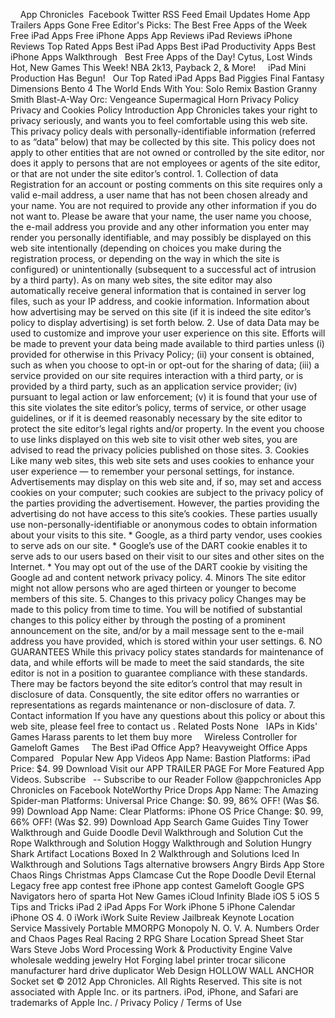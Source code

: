     App Chronicles  Facebook Twitter RSS Feed Email Updates Home App Trailers Apps Gone Free Editor's Picks: The Best Free Apps of the Week Free iPad Apps Free iPhone Apps App Reviews iPad Reviews iPhone Reviews Top Rated Apps Best iPad Apps Best iPad Productivity Apps Best iPhone Apps Walkthrough   Best Free Apps of the Day! Cytus, Lost Winds   Hot, New Games This Week! NBA 2k13, Payback 2, & More!     iPad Mini Production Has Begun!   Our Top Rated iPad Apps Bad Piggies Final Fantasy Dimensions Bento 4 The World Ends With You: Solo Remix Bastion Granny Smith Blast-A-Way Orc: Vengeance Supermagical Horn Privacy Policy Privacy and Cookies Policy Introduction App Chronicles takes your right to privacy seriously, and wants you to feel comfortable using this web site. This privacy policy deals with personally-identifiable information (referred to as “data” below) that may be collected by this site. This policy does not apply to other entities that are not owned or controlled by the site editor, nor does it apply to persons that are not employees or agents of the site editor, or that are not under the site editor’s control. 1. Collection of data Registration for an account or posting comments on this site requires only a valid e-mail address, a user name that has not been chosen already and your name. You are not required to provide any other information if you do not want to. Please be aware that your name, the user name you choose, the e-mail address you provide and any other information you enter may render you personally identifiable, and may possibly be displayed on this web site intentionally (depending on choices you make during the registration process, or depending on the way in which the site is configured) or unintentionally (subsequent to a successful act of intrusion by a third party). As on many web sites, the site editor may also automatically receive general information that is contained in server log files, such as your IP address, and cookie information. Information about how advertising may be served on this site (if it is indeed the site editor’s policy to display advertising) is set forth below. 2. Use of data Data may be used to customize and improve your user experience on this site. Efforts will be made to prevent your data being made available to third parties unless (i) provided for otherwise in this Privacy Policy; (ii) your consent is obtained, such as when you choose to opt-in or opt-out for the sharing of data; (iii) a service provided on our site requires interaction with a third party, or is provided by a third party, such as an application service provider; (iv) pursuant to legal action or law enforcement; (v) it is found that your use of this site violates the site editor’s policy, terms of service, or other usage guidelines, or if it is deemed reasonably necessary by the site editor to protect the site editor’s legal rights and/or property. In the event you choose to use links displayed on this web site to visit other web sites, you are advised to read the privacy policies published on those sites. 3. Cookies Like many web sites, this web site sets and uses cookies to enhance your user experience — to remember your personal settings, for instance. Advertisements may display on this web site and, if so, may set and access cookies on your computer; such cookies are subject to the privacy policy of the parties providing the advertisement. However, the parties providing the advertising do not have access to this site’s cookies. These parties usually use non-personally-identifiable or anonymous codes to obtain information about your visits to this site. \* Google, as a third party vendor, uses cookies to serve ads on our site. \* Google’s use of the DART cookie enables it to serve ads to our users based on their visit to our sites and other sites on the Internet. \* You may opt out of the use of the DART cookie by visiting the Google ad and content network privacy policy. 4. Minors The site editor might not allow persons who are aged thirteen or younger to become members of this site. 5. Changes to this privacy policy Changes may be made to this policy from time to time. You will be notified of substantial changes to this policy either by through the posting of a prominent announcement on the site, and/or by a mail message sent to the e-mail address you have provided, which is stored within your user settings. 6. NO GUARANTEES While this privacy policy states standards for maintenance of data, and while efforts will be made to meet the said standards, the site editor is not in a position to guarantee compliance with these standards. There may be factors beyond the site editor’s control that may result in disclosure of data. Consquently, the site editor offers no warranties or representations as regards maintenance or non-disclosure of data. 7. Contact information If you have any questions about this policy or about this web site, please feel free to contact us . Related Posts None   IAPs in Kids' Games Harass parents to let them buy more     Wireless Controller for Gameloft Games     The Best iPad Office App? Heavyweight Office Apps Compared   Popular New App Videos App Name: Bastion Platforms: iPad Price: $4. 99 Download Visit our APP TRAILER PAGE For More Featured App Videos. Subscribe   -- Subscribe to our Reader Follow @appchronicles App Chronicles on Facebook NoteWorthy Price Drops App Name: The Amazing Spider-man Platforms: Universal Price Change: $0. 99, 86% OFF! (Was $6. 99) Download App Name: Clear Platforms: iPhone OS Price Change: $0. 99, 66% OFF! (Was $2. 99) Download App Search Game Guides Tiny Tower Walkthrough and Guide Doodle Devil Walkthrough and Solution Cut the Rope Walkthrough and Solution Hoggy Walkthrough and Solution Hungry Shark Artifact Locations Boxed In 2 Walkthrough and Solutions Iced In Walkthrough and Solutions Tags alternative browsers Angry Birds App Store Chaos Rings Christmas Apps Clamcase Cut the Rope Doodle Devil Eternal Legacy free app contest free iPhone app contest Gameloft Google GPS Navigators hero of sparta Hot New Games iCloud Infinity Blade iOS 5 iOS 5 Tips and Tricks iPad 2 iPad Apps For Work iPhone 5 iPhone Calendar iPhone OS 4. 0 iWork iWork Suite Review Jailbreak Keynote Location Service Massively Portable MMORPG Monopoly N. O. V. A. Numbers Order and Chaos Pages Real Racing 2 RPG Share Location Spread Sheet Star Wars Steve Jobs Word Processing Work & Productivity Engine Valve wholesale wedding jewelry Hot Forging label printer trocar silicone manufacturer hard drive duplicator Web Design HOLLOW WALL ANCHOR Socket set © 2012 App Chronicles. All Rights Reserved. This site is not associated with Apple Inc. or its partners. iPod, iPhone, and Safari are trademarks of Apple Inc. / Privacy Policy / Terms of Use